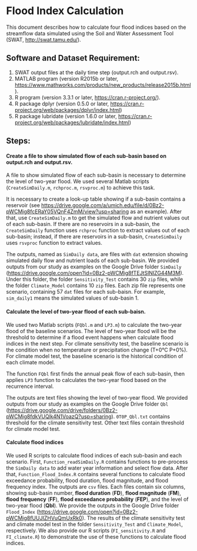 # Flood Index Calculation

This document describes how to calculate four flood indices based on the streamflow data simulated using the Soil and Water Assessment Tool (SWAT, http://swat.tamu.edu/).

## Software and Dataset Requirement:
1.	SWAT output files at the daily time step (output.rch and output.rsv).
2.	MATLAB program (version R2015b or later, https://www.mathworks.com/products/new_products/release2015b.html). 
3.	R program (version 3.3.1 or later, https://cran.r-project.org/).
4.	R package dplyr (version 0.5.0 or later, https://cran.r-project.org/web/packages/dplyr/index.html) 
5.	R package lubridate (version 1.6.0 or later, https://cran.r-project.org/web/packages/lubridate/index.html) 

## Steps:

#### Create a file to show simulated flow of each sub-basin based on output.rch and output.rsv.

A file to show simulated flow of each sub-basin is necessary to determine the level of two-year flood. We used several Matlab scripts (`CreateSimDaily.m`, `rchproc.m`, `rsvproc.m`) to achieve this task.

It is necessary to create a look-up table showing if a sub-basin contains a reservoir (see https://drive.google.com/a/umich.edu/file/d/0Bz2-pWCMig8fcERaY05VQnF4ZmM/view?usp=sharing as an example). After that, use `CreateSimDaily.m` to get the simulated flow and nutrient values out of each sub-basin. If there are no reservoirs in a sub-basin, the `CreateSimDaily` function uses `rchproc` function to extract values out of each sub-basin; instead, if there are reservoirs in a sub-basin, `CreateSimDaily` uses `rsvproc` function to extract values.

The outputs, named as `SimDaily data`, are files with `dat` extension showing simulated daily flow and nutrient loads of each sub-basin. We provided outputs from our study as examples on the Google Drive folder `SimDaily` (https://drive.google.com/open?id=0Bz2-pWCMig8fTEJtSlNIZG44M3M). Under this folder, the folder `Sensitivity_Test` contains 30 `zip` files, while the folder `Climate_Model` contains 10 `zip` files. Each zip file represents one scenario, containing 57 `dat` files for each sub-baisn. For example, `sim_daily1` means the simulated values of sub-basin 1.

#### Calculate the level of two-year flood of each sub-baisn.

We used two Matlab scripts (`FQbl.m` and `LP3.m`) to calculate the two-year flood of the baseline scenarios. The level of two-year flood will be the threshold to determine if a flood event happens when calculate flood indices in the next step. For climate sensitivity test, the baseline scenario is the condition when no temperature or precipitation change (T+0°C P+0%). For climate model test, the baseline scenario is the historical condition of each climate model. 

The function `FQbl` first finds the annual peak flow of each sub-basin, then applies `LP3` function to calculates the two-year flood based on the recurrence interval. 

The outputs are text files showing the level of two-year flood. We provided outputs from our study as examples on the Google Drive folder `Qbl` (https://drive.google.com/drive/folders/0Bz2-pWCMig8fdkVUQlk4N1VoazQ?usp=sharing). `0T0P_Qbl.txt` contains threshold for the climate sensitivity test. Other text files contain threshold for climate model test.

#### Calculate flood indices

We used R scripts to calculate flood indices of each sub-basin and each scenario. First, `Function_readSimDaily.R` contains functions to pre-process the `SimDaily data` to add water year information and select flow data. After that, `Function_Flood_Index.R` contains several functions to calculate flood exceedance probability, flood duration, flood magnitude, and flood frequency index. The outputs are `csv` files. Each files contain six columns, showing sub-basin number, **flood duration** (**FD**), **flood magnitude** (**FM**), **flood frequency** (**FF**), **flood exceedance probability** (**FEP**), and the level of two-year flood (**Qbl**). We provide the outputs in the Google Drive folder `Flood_Index` (https://drive.google.com/open?id=0Bz2-pWCMig8fUUJIZHVuQmUxRk0). The results of the climate sensitivity test and climate model test in the folder `Sensitivity_Test` and `Climate_Model`, respectively. We also provide our R scripts (`FI_sensitivity.R` and `FI_climate.R`) to demonstrate the use of these functions to calculate flood indices.

